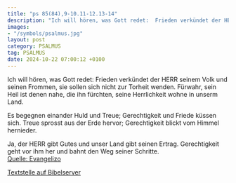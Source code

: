 ```yaml
---
title: "ps 85(84),9-10.11-12.13-14"
description: "Ich will hören, was Gott redet:  Frieden verkündet der HERR seinem Volk und seinen Frommen,  sie sollen sich nicht zur Torheit wenden. Fürwahr, sein Heil ist denen nahe, die ihn fürchten,  seine Herrlichkeit wohne in unserm Land.  Es begegnen einander Huld und Treue;  Gerecht...."
images:
- "/symbols/psalmus.jpg"
layout: post
category: PSALMUS
tag: PSALMUS
date: 2024-10-22 07:00:12 +0100
---
```

Ich will hören, was Gott redet: 
Frieden verkündet der HERR seinem Volk und seinen Frommen, 
sie sollen sich nicht zur Torheit wenden.
Fürwahr, sein Heil ist denen nahe, die ihn fürchten, 
seine Herrlichkeit wohne in unserm Land.

Es begegnen einander Huld und Treue; 
Gerechtigkeit und Friede küssen sich.<!--more-->
Treue sprosst aus der Erde hervor; 
Gerechtigkeit blickt vom Himmel hernieder.

Ja, der HERR gibt Gutes 
und unser Land gibt seinen Ertrag.
Gerechtigkeit geht vor ihm her 
und bahnt den Weg seiner Schritte.<br>
[Quelle: Evangelizo](https://evangeliumtagfuertag.org/DE/gospel)

[Textstelle auf Bibelserver](https://www.bibleserver.com/EU/ps85(84),9-10.11-12.13-14)
